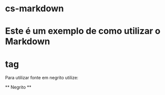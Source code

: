# cs-markdown

# Este é um exemplo de como utilizar o Markdown <h1> tag

Para utilizar fonte em negrito utilize:

** Negrito **
